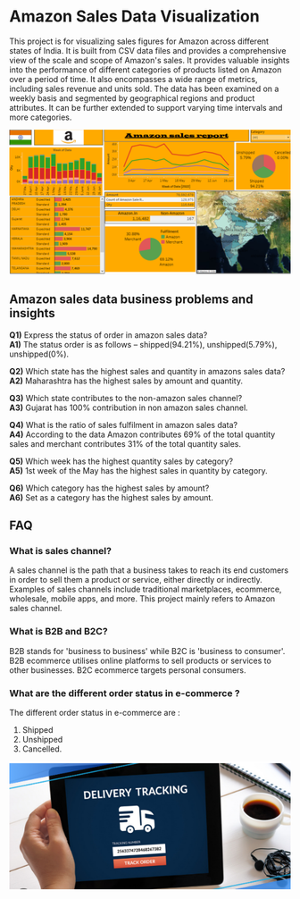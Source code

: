 # Amazon Sales Data Visualization

This project is for visualizing sales figures for Amazon across different states of India. It is built from CSV data files and provides a comprehensive view of the scale and scope of Amazon's sales. It provides valuable insights into the performance of different categories of products listed on Amazon over a period of time. It also encompasses a wide range of metrics, including sales revenue and units sold. The data has been examined on a weekly basis and segmented by geographical regions and product attributes. It can be further extended to support varying time intervals and more categories.

![Alt text](amazon_dashboard.png?raw=true "Title")

## Amazon sales data business problems and insights

**Q1)** Express the status of order in amazon sales data?  
**A1)** The status order is as follows – shipped(94.21%), unshipped(5.79%), unshipped(0%).  
  
**Q2)** Which state has the highest sales and quantity in amazons sales data?  
**A2)** Maharashtra has the highest sales by amount and quantity.  
  
**Q3)** Which state contributes to the non-amazon sales channel?  
**A3)** Gujarat has 100% contribution in non amazon sales channel.  
  
**Q4)** What is the ratio of sales fulfilment in amazon sales data?  
**A4)** According to the data Amazon contributes 69% of the total quantity sales and merchant contributes 31% of the total quantity sales.  
  
**Q5)** Which week has the highest quantity sales by category?  
**A5)** 1st week of the May has the highest sales in quantity by category.  
  
**Q6)** Which category has the highest sales by amount?  
**A6)** Set as a category has the highest sales by amount.  
  
## FAQ

### What is sales channel?

A sales channel is the path that a business takes to reach its end customers in order to sell them a product or service, either directly or indirectly. Examples of sales channels include traditional marketplaces, ecommerce, wholesale, mobile apps, and more. This project mainly refers to Amazon sales channel.

### What is B2B and B2C?

B2B stands for 'business to business' while B2C is 'business to consumer'.
B2B ecommerce utilises online platforms to sell products or services to other businesses. B2C ecommerce targets personal consumers.

### What are the different order status in e-commerce ?

The different order status in e-commerce are :
1. Shipped
2. Unshipped
3. Cancelled.  

![Alt text](tracking.png?raw=true "Title")




